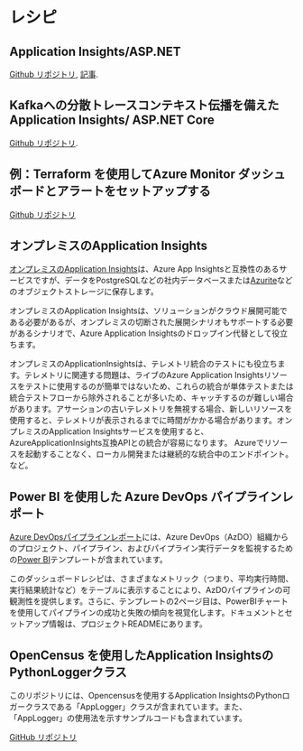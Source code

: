 # レシピ

## Application Insights/ASP.NET

[Github リポジトリ](https://github.com/Azure-Samples/application-insights-aspnet-sample-opentelemetry), [記事](https://devblogs.microsoft.com/aspnet/observability-asp-net-core-apps/).

## Kafkaへの分散トレースコンテキスト伝播を備えた Application Insights/ ASP.NET Core

[Github リポジトリ](https://github.com/MagdaPaj/application-insights-aspnet-sample-trace-context-propagation).

## 例：Terraform を使用してAzure Monitor ダッシュボードとアラートをセットアップする

[Github リポジトリ](https://github.com/buzzfrog/azure-alert-dashboard-terraform)

## オンプレミスのApplication Insights

[オンプレミスのApplication Insights](https://github.com/c-w/appinsights-on-premises)は、Azure App Insightsと互換性のあるサービスですが、データをPostgreSQLなどの社内データベースまたは[Azurite](https://github.com/Azure/Azurite)などのオブジェクトストレージに保存します。

オンプレミスのApplication Insightsは、ソリューションがクラウド展開可能である必要があるが、オンプレミスの切断された展開シナリオもサポートする必要があるシナリオで、Azure Application Insightsのドロップイン代替として役立ちます。

オンプレミスのApplicationInsightsは、テレメトリ統合のテストにも役立ちます。テレメトリに関連する問題は、ライブのAzure Application Insightsリソースをテストに使用するのが簡単ではないため、これらの統合が単体テストまたは統合テストフローから除外されることが多いため、キャッチするのが難しい場合があります。アサーションの古いテレメトリを無視する場合、新しいリソースを使用すると、テレメトリが表示されるまでに時間がかかる場合があります。オンプレミスのApplication Insightsサービスを使用すると、AzureApplicationInsights互換APIとの統合が容易になります。 Azureでリソースを起動することなく、ローカル開発または継続的な統合中のエンドポイント。など。

## Power BI を使用した Azure DevOps パイプラインレポート

[Azure DevOpsパイプラインレポート](https://github.com/Azure-Samples/powerbi-pipeline-report)には、Azure DevOps（AzDO）組織からのプロジェクト、パイプライン、およびパイプライン実行データを監視するための[Power BI](https://docs.microsoft.com/en-us/power-bi/fundamentals/power-bi-overview)テンプレートが含まれています。

このダッシュボードレシピは、さまざまなメトリック（つまり、平均実行時間、実行結果統計など）をテーブルに表示することにより、AzDOパイプラインの可観測性を提供します。さらに、テンプレートの2ページ目は、PowerBIチャートを使用してパイプラインの成功と失敗の傾向を視覚化します。ドキュメントとセットアップ情報は、プロジェクトREADMEにあります。

## OpenCensus を使用したApplication InsightsのPythonLoggerクラス

このリポジトリには、Opencensusを使用するApplication InsightsのPythonロガークラスである「AppLogger」クラスが含まれています。また、「AppLogger」の使用法を示すサンプルコードも含まれています。

[GitHub リポジトリ](https://github.com/Azure-Samples/azure-monitor-opencensus-python/tree/master/azure_monitor/python_logger_opencensus_azure)
